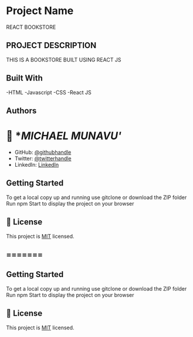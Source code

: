 
# Project Name

REACT BOOKSTORE
## PROJECT DESCRIPTION
THIS IS A BOOKSTORE BUILT USING REACT JS

## Built With
-HTML
-Javascript
-CSS
-React JS




## Authors


👤 **MICHAEL MUNAVU'*
=======


- GitHub: [@githubhandle](https://github.com/MICHAELMUNAVU83)
- Twitter: [@twitterhandle](https://twitter.com/MunavuMichael)
- LinkedIn: [LinkedIn](https://www.linkedin.com/in/michael-munavu-78703a218/)




## Getting Started
To get a local copy up and running  use gitclone or download the ZIP folder
Run npm Start to display the project on your browser


## 📝 License

This project is [MIT](.MichaelMunavu/Capstoneproject/MIT.md) licensed.

=======
- 

## Getting Started
To get a local copy up and running  use gitclone or download the ZIP folder
Run npm Start to display the project on your browser


## 📝 License

This project is [MIT](.MichaelMunavu/Capstoneproject/MIT.md) licensed.


